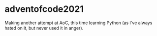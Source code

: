# adventofcode2021
Making another attempt at AoC, this time learning Python (as I've always hated on it, but never used it in anger).
